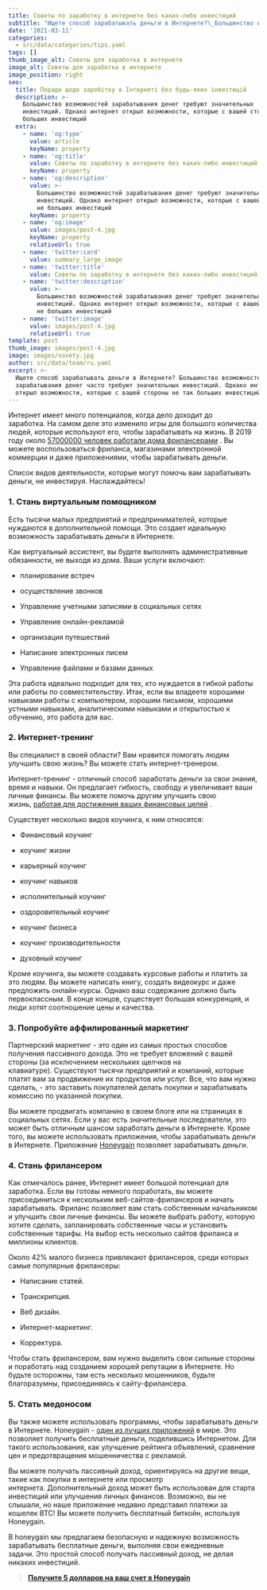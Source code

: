 ```yaml
---
title: Советы по заработку в интернете без каких-либо инвестиций
subtitle: "Ищете способ зарабатывать деньги в Интернете?\_Большинство возможностей зарабатывания денег часто требуют значительных инвестиций.\_Однако интернет открыл возможности, которые с вашей стороны не так больших инвестиций."
date: '2021-03-11'
categories:
  - src/data/categories/tips.yaml
tags: []
thumb_image_alt: Советы для заработка в интернете
image_alt: Советы для заработка в интернете
image_position: right
seo:
  title: Поради щодо заробітку в Інтернеті без будь-яких інвестицій
  description: >-
    Большинство возможностей зарабатывания денег требуют значительных
    инвестиций. Однако интернет открыл возможности, которые с вашей стороны не
    больших инвестиций
  extra:
    - name: 'og:type'
      value: article
      keyName: property
    - name: 'og:title'
      value: Советы по заработку в интернете без каких-либо инвестиций
      keyName: property
    - name: 'og:description'
      value: >-
        Большинство возможностей зарабатывания денег требуют значительных
        инвестиций. Однако интернет открыл возможности, которые с вашей стороны
        не больших инвестиций
      keyName: property
    - name: 'og:image'
      value: images/post-4.jpg
      keyName: property
      relativeUrl: true
    - name: 'twitter:card'
      value: summary_large_image
    - name: 'twitter:title'
      value: Советы по заработку в интернете без каких-либо инвестиций
    - name: 'twitter:description'
      value: >-
        Большинство возможностей зарабатывания денег требуют значительных
        инвестиций. Однако интернет открыл возможности, которые с вашей стороны
        не больших инвестиций
    - name: 'twitter:image'
      value: images/post-4.jpg
      relativeUrl: true
template: post
thumb_image: images/post-4.jpg
image: images/sovety.jpg
author: src/data/team/ru.yaml
excerpt: >-
  Ищете способ зарабатывать деньги в Интернете? Большинство возможностей
  зарабатывания денег часто требуют значительных инвестиций. Однако интернет
  открыл возможности, которые с вашей стороны не так больших инвестиций.
---
```

Интернет имеет много потенциалов, когда дело доходит до заработка. На самом деле это изменило игры для большого количества людей, которые используют его, чтобы зарабатывать на жизнь. В 2019 году около [57000000 человек работали дома фрилансерами](https://translate.google.com/website?sl=auto\&tl=ru\&u=https://ddiy.co/freelance-statistics/) . Вы можете воспользоваться фриланса, магазинами электронной коммерции и даже приложениями, чтобы зарабатывать деньги.

Список видов деятельности, которые могут помочь вам зарабатывать деньги, не инвестируя. Наслаждайтесь!

### **1. Стань виртуальным помощником**

Есть тысячи малых предприятий и предпринимателей, которые нуждаются в дополнительной помощи. Это создает идеальную возможность зарабатывать деньги в Интернете.

Как виртуальный ассистент, вы будете выполнять административные обязанности, не выходя из дома. Ваши услуги включают:

*   планирование встреч

*   осуществление звонков

*   Управление учетными записями в социальных сетях

*   Управление онлайн-рекламой

*   организация путешествий

*   Написание электронных писем

*   Управление файлами и базами данных

Эта работа идеально подходит для тех, кто нуждается в гибкой работы или работы по совместительству. Итак, если вы владеете хорошими навыками работы с компьютером, хорошим письмом, хорошими устными навыками, аналитическими навыками и открытостью к обучению, это работа для вас.

### **2. Интернет-тренинг**

Вы специалист в своей области? Вам нравится помогать людям улучшить свою жизнь? Вы можете стать интернет-тренером.

Интернет-тренинг - отличный способ заработать деньги за свои знания, время и навыки. Он предлагает гибкость, свободу и увеличивает ваши личные финансы. Вы можете помочь другим улучшить свою жизнь, [работая для достижения ваших финансовых целей](https://translate.google.com/website?sl=auto\&tl=ru\&u=http://bit.ly/3bvbbwy) .

Существует несколько видов коучинга, к ним относятся:

*   Финансовый коучинг

*   коучинг жизни

*   карьерный коучинг

*   коучинг навыков

*   исполнительный коучинг

*   оздоровительный коучинг

*   коучинг бизнеса

*   коучинг производительности

*   духовный коучинг

Кроме коучинга, вы можете создавать курсовые работы и платить за это людям. Вы можете написать книгу, создать видеокурс и даже предложить онлайн-курсы. Однако ваш содержание должно быть первоклассным. В конце концов, существует большая конкуренция, и люди хотят соотношение цены и качества.

### **3. Попробуйте аффилированный маркетинг**

Партнерский маркетинг - это один из самых простых способов получения пассивного дохода. Это не требует вложений с вашей стороны (за исключением нескольких щелчков на клавиатуре). Существуют тысячи предприятий и компаний, которые платят вам за продвижение их продуктов или услуг. Все, что вам нужно сделать, - это заставить покупателей делать покупки и зарабатывать комиссию по указанной покупки.

Вы можете продвигать компанию в своем блоге или на страницах в социальных сетях. Если у вас есть значительные последователи, это может быть отличным шансом заработать деньги в Интернете. Кроме того, вы можете использовать приложения, чтобы зарабатывать деньги в Интернете. Приложение [Honeygain](https://translate.google.com/website?sl=auto\&tl=ru\&u=http://bit.ly/3bvbbwy) позволяет зарабатывать деньги.

### **4. Стань фрилансером**

Как отмечалось ранее, Интернет имеет большой потенциал для заработка. Если вы готовы немного поработать, вы можете присоединиться к нескольким веб-сайтов-фрилансеров и начать зарабатывать. Фриланс позволяет вам стать собственным начальником и улучшить свои личные финансы. Вы можете выбрать работу, которую хотите сделать, запланировать собственные часы и установить собственные тарифы. На выбор есть несколько сайтов фриланса и миллионы клиентов.

Около 42% малого бизнеса привлекают фрилансеров, среди которых самые популярные фрилансеры:

*   Написание статей.

*   Транскрипция.

*   Веб дизайн.

*   Интернет-маркетинг.

*   Корректура.

Чтобы стать фрилансером, вам нужно выделить свои сильные стороны и поработать над созданием хорошей репутации в Интернете. Но будьте осторожны, там есть несколько мошенников, будьте благоразумны, присоединяясь к сайту-фрилансера.

### **5. Стать медоносом**

Вы также можете использовать программы, чтобы зарабатывать деньги в Интернете. Honeygain - [один из лучших приложений](https://translate.google.com/website?sl=auto\&tl=ru\&u=http://bit.ly/3bvbbwy) в мире. Это позволяет получить бесплатные деньги, поделившись Интернетом. Для такого использования, как улучшение рейтинга объявлений, сравнение цен и предотвращения мошенничества с рекламой.

Вы можете получать пассивный доход, ориентируясь на другие вещи, такие как покупки в интернете или просмотр интернета. Дополнительный доход может быть использован для старта инвестиций или улучшения личных финансов. Возможно, вы не слышали, но наше приложение недавно представил платежи за кошелек BTC! Вы можете получить бесплатный биткойн, используя Honeygain.

В honeygain мы предлагаем безопасную и надежную возможность зарабатывать бесплатные деньги, выполняя свои ежедневные задачи. Это простой способ получать пассивный доход, не делая никаких инвестиций.

> [**Получите 5 долларов на ваш счет в Honeygain**](https://translate.google.com/website?sl=auto\&tl=ru\&u=http://bit.ly/3bvbbwy)
